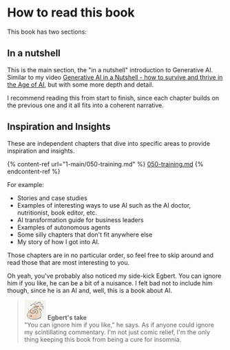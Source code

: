 # How to read this book

This book has two sections:

## In a nutshell

This is the main section, the "in a nutshell" introduction to Generative AI. Similar to my video [Generative AI in a Nutshell - how to survive and thrive in the Age of AI](https://www.youtube.com/watch?v=2IK3DFHRFfw), but with some more depth and detail.

I recommend reading this from start to finish, since each chapter builds on the previous one and it all fits into a coherent narrative.

## Inspiration and Insights

These are independent chapters that dive into specific areas to provide inspiration and insights.

{% content-ref url="1-main/050-training.md" %}
[050-training.md](1-main/050-training.md)
{% endcontent-ref %}

For example:

* Stories and case studies
* Examples of interesting ways to use AI such as the AI doctor, nutritionist, book editor, etc.
* AI transformation guide for business leaders
* Examples of autonomous agents
* Some silly chapters that don't fit anywhere else
* My story of how I got into AI.

Those chapters are in no particular order, so feel free to skip around and read those that are most interesting to you.

Oh yeah, you've probably also noticed my side-kick Egbert. You can ignore him if you like, he can be a bit of a nuisance. I felt bad not to include him though, since he is an AI and, well, this is a book about AI.

> ![alt text](.gitbook/assets/egbert-small.png) **Egbert's take**\
> "You can ignore him if you like," he says. As if anyone could ignore my scintillating commentary. I'm not just comic relief, I'm the only thing keeping this book from being a cure for insomnia.
